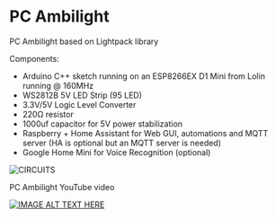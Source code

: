 # PC Ambilight
PC Ambilight based on Lightpack library

Components:
- Arduino C++ sketch running on an ESP8266EX D1 Mini from Lolin running @ 160MHz
- WS2812B 5V LED Strip (95 LED)
- 3.3V/5V Logic Level Converter 
- 220Ω resistor
- 1000uf capacitor for 5V power stabilization
- Raspberry + Home Assistant for Web GUI, automations and MQTT server (HA is optional but an MQTT server is needed)
- Google Home Mini for Voice Recognition (optional)

![CIRCUITS](https://github.com/sblantipodi/pc_ambilight/blob/master/ambilight_bb.png)


PC Ambilight YouTube video

[![IMAGE ALT TEXT HERE](https://img.youtube.com/vi/phW3lJt-T38/0.jpg)](https://www.youtube.com/watch?v=phW3lJt-T38)
